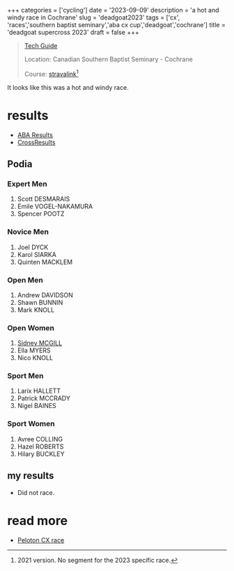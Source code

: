 +++
categories = ['cycling']
date = '2023-09-09'
description = 'a hot and windy race in Cochrane'
slug = 'deadgoat2023'
tags = ['cx', 'races','southern baptist seminary','aba cx cup','deadgoat','cochrane']
title = 'deadgoat supercross 2023'
draft = false
+++

> [Tech Guide](https://www.albertabicycle.ab.ca/uploads/files/2023%20Deadgoat%20SuperCross%20rev.2%20%281%29.pdf) 
>
> Location: Canadian Southern Baptist Seminary - Cochrane
>
> Course: [stravalink](https://www.strava.com/segments/29829116)[^1]

[^1]: 2021 version. No segment for the 2023 specific race.

It looks like this was a hot and windy race.

# results

* [ABA Results](https://www.albertabicycle.ab.ca/uploads/files/Deadgoat%20Supercross%20Results%20Sept%209%2C%202023%20.pdf)
* [CrossResults](https://www.crossresults.com/race/11671)

## Podia

### Expert Men

1. Scott DESMARAIS
2. Emile VOGEL-NAKAMURA
3. Spencer POOTZ

### Novice Men

1. Joel DYCK
2. Karol SIARKA
3. Quinten MACKLEM

### Open Men

1. Andrew DAVIDSON
2. Shawn BUNNIN
3. Mark KNOLL

### Open Women

1. [Sidney MCGILL](https://cyclocross24.com/rider/sidney-mcgill-/)
2. Ella MYERS
3. Nico KNOLL

### Sport Men

1. Larix HALLETT
2. Patrick MCCRADY
3. Nigel BAINES

### Sport Women

1. Avree COLLING
2. Hazel ROBERTS
3. Hilary BUCKLEY


## my results

* Did not race. 

# read more

* [Peloton CX race](../peloton2023/)

